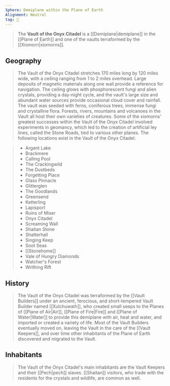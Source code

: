 ```yaml
---
Sphere: Demiplane within the Plane of Earth
Alignment: Neutral
tag: 🌌
---
```


> The **Vault of the Onyx Citadel** is a [[Demiplane|demiplane]] in the [[Plane of Earth]] and one of the vaults terraformed by the [[Xiomorn|xiomorns]].



## Geography

> The Vault of the Onyx Citadel stretches 170 miles long by 120 miles wide, with a ceiling ranging from 1 to 2 miles overhead. Large deposits of magnetic materials along one wall provide a reference for navigation. The ceiling glows with phosphorescent fungi and alien crystals, providing a day-night cycle, and the vault's large size and abundant water sources provide occasional cloud cover and rainfall. The vault was seeded with ferns, coniferous trees, immense fungi and crystalline flora. Forests, rivers, mountains and volcanoes in the Vault all host their own varieties of creatures.
> Some of the xiomorns' greatest successes within the Vault of the Onyx Citadel involved experiments in geomancy, which led to the creation of artificial ley lines, called the Stone Roads, tied to various other planes.
> The following locations exist in the Vault of the Onyx Citadel:

> - Argent Lake
> - Brackmere
> - Calling Pool
> - The Crackingwild
> - The Dustbeds
> - Forgetting Place
> - Glass Pinnacle
> - Glitterglen
> - The Goodlands
> - Greensend
> - Ketterling
> - Lapisport
> - Ruins of Miser
> - Onyx Citadel
> - Screaming Wall
> - Shaitan Stone
> - Shatterhall
> - Singing Keep
> - Soot Seas
> - [[Stonehome]]
> - Vale of Hungry Diamonds
> - Watcher's Forest
> - Writhing Rift

## History

> The Vault of the Onyx Citadel was terraformed by the [[Vault Builders]] under an ancient, ferocious, and short-tempered Vault Builder named [[Xulchuwath]], who created small seeps to the Planes of [[Plane of Air|Air]], [[Plane of Fire|Fire]] and [[Plane of Water|Water]] to provide this demiplane with air, heat and water, and imported or created a variety of life. Most of the Vault Builders eventually moved on, leaving the Vault in the care of the [[Vault Keepers]], and over time other inhabitants of the Plane of Earth discovered and migrated to the Vault.


## Inhabitants

> The Vault of the Onyx Citadel's main inhabitants are the Vault Keepers and their [[Pech|pech]] slaves. [[Shaitan]] visitors, who trade with the residents for the crystals and wildlife, are common as well.








